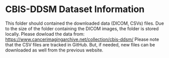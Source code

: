 
# CBIS-DDSM Dataset Information

This folder should contained the downloaded data (DICOM, CSVs) files.
Due to the size of the folder containing the DICOM images, the folder is
stored locally. Please dowload the data from:
https://www.cancerimagingarchive.net/collection/cbis-ddsm/
Please note that the CSV files are tracked in GitHub. But, if needed, 
new files can be downloaded as well from the previous website. 